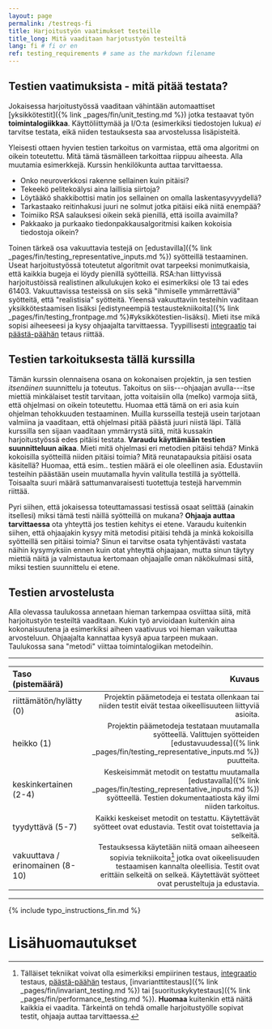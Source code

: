 ```yaml
---
layout: page
permalink: /testreqs-fi
title: Harjoitustyön vaatimukset testeille
title_long: Mitä vaaditaan harjotustyön testeiltä
lang: fi # fi or en
ref: testing_requirements # same as the markdown filename
---
```


## Testien vaatimuksista - mitä pitää testata?
Jokaisessa harjoitustyössä vaaditaan vähintään automaattiset [yksikkötestit]({% link _pages/fin/unit_testing.md %}) jotka testaavat työn **toimintalogiikkaa**. 
Käyttöliittymää ja I/O:ta (esimerkiksi tiedostojen lukua) *ei* tarvitse testata, eikä niiden testauksesta saa arvostelussa lisäpisteitä. 

Yleisesti ottaen hyvien testien tarkoitus on varmistaa, että oma algoritmi on oikein toteutettu. Mitä tämä täsmälleen tarkoittaa
riippuu aiheesta. Alla muutamia esimerkkejä. Kurssin henkilökunta auttaa tarvittaessa.

- Onko neuroverkkosi rakenne sellainen kuin pitäisi?
- Tekeekö pelitekoälysi aina laillisia siirtoja?
- Löytääkö shakkibottisi matin jos sellainen on omalla laskentasyvyydellä?
- Tarkastaako reitinhakusi juuri ne solmut jotka pitäisi eikä niitä enempää?
- Toimiiko RSA salauksesi oikein sekä pienillä, että isoilla avaimilla? 
- Pakkaako ja purkaako tiedonpakkausalgoritmisi kaiken kokoisia tiedostoja oikein?

Toinen tärkeä osa vakuuttavia testejä on [edustavilla]({% link _pages/fin/testing_representative_inputs.md %}) syötteillä testaaminen. Useat harjoitustyössä 
toteutetut algoritmit ovat tarpeeksi monimutkaisia, että kaikkia bugeja ei löydy pienillä syötteillä. 
RSA:han liittyvissä harjoitustöissä realistinen alkulukujen koko ei esimerkiksi ole 13 tai edes 61403. 
Vakuuttavissa testeissä on siis sekä "ihmiselle ymmärrettäviä" syötteitä, että "realistisia" syötteitä.
Yleensä vakuuttaviin testeihin vaditaan yksikkötestaamisen lisäksi [edistyneempiä testaustekniikoita]({% link _pages/fin/testing_frontpage.md %}#yksikkötestien-lisäksi). Mieti itse mikä sopisi aiheeseesi ja kysy ohjaajalta tarvittaessa. Tyypillisesti [integraatio](https://en.wikipedia.org/wiki/Integration_testing) 
tai [päästä-päähän](https://www.techtarget.com/searchsoftwarequality/definition/End-to-end-testing) tetaus riittää. 

## Testien tarkoituksesta tällä kurssilla
Tämän kurssin olennaisena osana on kokonaisen projektin, ja sen testien *itsenäinen* suunnittelu ja toteutus.
Takoitus on siis---ohjaajan avulla---itse miettiä minkälaiset testit tarvitaan, jotta voitaisiin olla (melko) varmoja 
siitä, että ohjelmasi on oikein toteutettu. Huomaa että tämä on eri asia kuin ohjelman tehokkuuden testaaminen. Muilla kursseilla 
testejä usein tarjotaan valmiina ja vaaditaan, että ohjelmasi pitää päästä juuri niistä läpi. Tällä 
kurssilla sen sijaan vaaditaan ymmärrystä siitä, mitä kussakin harjoitustyössä edes pitäisi testata. 
**Varaudu käyttämään testien suunnitteluun aikaa**. Mieti mitä ohjelmasi eri metodien pitäisi tehdä? Minkä kokoisilla syötteillä niiden pitäisi toimia? 
Mitä reunatapauksia pitäisi osata käsitellä? Huomaa, että esim.. testien määrä ei ole oleellinen asia. Edustaviin testeihin päästään usein 
muutamalla hyvin valitulla testillä ja syöttellä. Toisaalta suuri määrä sattumanvaraisesti tuotettuja testejä harvemmin riittää. 

Pyri siihen, että jokaisessa toteuttamassasi testissä osaat selittää (ainakin itsellesi) miksi tämä testi näillä syötteillä on mukana? 
**Ohjaaja auttaa tarvittaessa** ota yhteyttä jos testien kehitys ei etene. Varaudu kuitenkin siihen, että ohjaajakin kysyy mitä metodisi pitäisi tehdä ja 
minkä kokoisilla syötteillä sen pitäisi toimia? Sinun ei tarvitse osata tyhjentävästi vastata näihin kysymyksiin ennen kuin otat yhteyttä ohjaajaan, mutta
sinun täytyy miettiä näitä ja valmistautua kertomaan ohjaajalle oman näkökulmasi siitä, miksi testien suunnittelu ei etene. 


## Testien arvostelusta

Alla olevassa taulukossa annetaan hieman tarkempaa osviittaa siitä, mitä harjoitustyön testeiltä vaaditaan. 
Kukin työ arvioidaan kuitenkin aina kokonaisuutena ja esimerkiksi aiheen vaativuus voi hieman vaikuttaa arvosteluun.
Ohjaajalta kannattaa kysyä apua tarpeen mukaan.  
Taulukossa sana "metodi" viittaa toimintalogiikan metodeihin. 

---

| Taso (pistemäärä)                 | Kuvaus |
| :---------------------------------  |--------: |
| riittämätön/hylätty (0)           | <span style="font-size:0.9em;">Projektin päämetodeja ei testata ollenkaan tai niiden testit eivät testaa oikeellisuuteen liittyviä asioita.</span> |
| heikko (1)                    |  <span style="font-size:0.9em;">Projektin päämetodeja testataan muutamalla syötteellä. Valittujen syötteiden [edustavuudessa]({% link _pages/fin/testing_representative_inputs.md %}) puutteita.</span>        |
| keskinkertainen <br> (2-4)           | <span style="font-size:0.9em;">Keskeisimmät metodit on testattu muutamalla [edustavalla]({% link _pages/fin/testing_representative_inputs.md %}) syötteellä. Testien dokumentaatiosta käy ilmi niiden tarkoitus.</span> |
| tyydyttävä (5-7)                |  <span style="font-size:0.9em;">Kaikki keskeiset metodit on testattu. Käytettävät syötteet ovat edustavia. Testit ovat toistettavia ja selkeitä.</span>       |
| vakuuttava / erinomainen (8-10) | <span style="font-size:0.9em;">Testauksessa käytetään niitä omaan aiheeseen sopivia tekniikoita[^1] jotka ovat oikeelisuuden testaamisen kannalta oleellisia. Testit ovat erittäin selkeitä on selkeä. Käytettävät syötteet ovat perusteltuja ja edustavia.</span>  |

---



{% include typo_instructions_fin.md %}


# Lisähuomautukset
[^1]: Tälläiset tekniikat voivat olla esimerkiksi empiirinen testaus, [integraatio](https://en.wikipedia.org/wiki/Integration_testing) testaus, [päästä-päähän](https://www.techtarget.com/searchsoftwarequality/definition/End-to-end-testing) testaus, [invarianttitestaus]({% link _pages/fin/invariant_testing.md %}) tai [suorituskykytestaus]({% link _pages/fin/performance_testing.md %}). **Huomaa** kuitenkin että näitä kaikkia ei vaadita. Tärkeintä on tehdä omalle harjoitustyölle sopivat testit, ohjaaja auttaa tarvittaessa.   
